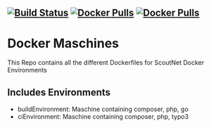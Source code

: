 [![Build Status](https://jenkins.scoutnet.eu/buildStatus/icon?job=scoutnet/docker.maschines/master)](https://jenkins.scoutnet.eu/job/scoutnet/job/docker.maschines/job/master/)
[![Docker Pulls](https://img.shields.io/docker/pulls/scoutnet/buildhost.svg?label=buildhost%20docker%20pulls)]()
[![Docker Pulls](https://img.shields.io/docker/pulls/scoutnet/cihost.svg?label=cihost%20docker%20pulls)]()
---
# Docker Maschines

This Repo contains all the different Dockerfiles for ScoutNet Docker Environments

## Includes Environments

- buildEnvironment: Maschine containing composer, php, go
- ciEnvironment: Maschine containing composer, php, typo3
